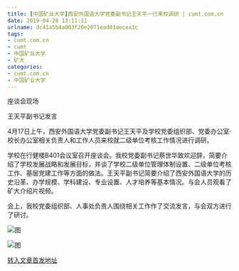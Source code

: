 ```yaml
---
title: [中国矿业大学]西安外国语大学党委副书记王天平一行来校调研 | cumt.com.cn
date: 2019-04-28 13:11:11
urlname: dc41a5b4a003f20e2071ead03aecea1c
tags: 
- cumt.com.cn
- cumt
- 中国矿业大学
- 矿大
categories:
- cumt.com.cn
- 中国矿业大学
---
```


座谈会现场

王天平副书记发言

4月17日上午，西安外国语大学党委副书记王天平及学校党委组织部、党委办公室·校长办公室相关负责人和工作人员来校就二级单位考核工作情况进行调研。

学校在行健楼B401会议室召开座谈会。我校党委副书记蔡世华致欢迎辞，简要介绍了学校发展战略和发展目标，并谈了学校二级单位管理体制设置、二级单位考核工作、基层党建工作等方面的做法。王天平副书记简要介绍了西安外国语大学的历史沿革、办学规模、学科建设、专业设置、人才培养等基本情况。与会人员观看了矿大介绍片视频。

会上，我校党委组织部、人事处负责人围绕相关工作作了交流发言，与会双方进行了研讨。

![图](http://xwzx.cumt.edu.cn/_upload/article/images/18/8d/8172f1854a8ba21f17a5c4ead84c/e57d3ad3-86d8-4984-a5d8-e698e2a6caac.jpg)

![图](http://xwzx.cumt.edu.cn/_upload/article/images/18/8d/8172f1854a8ba21f17a5c4ead84c/81454d44-d2b9-4597-a521-e12c3079b523.jpg)

[转入文章首发地址](http://xwzx.cumt.edu.cn/f0/4d/c513a520269/page.htm)